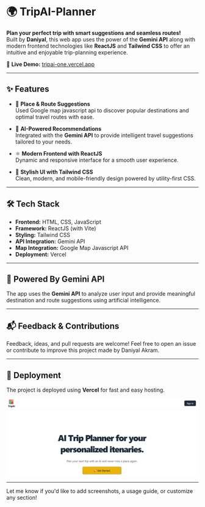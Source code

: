 # 🌍 TripAI-Planner

**Plan your perfect trip with smart suggestions and seamless routes!**  
Built by **Daniyal**, this web app uses the power of the **Gemini API** along with modern frontend technologies like **ReactJS** and **Tailwind CSS** to offer an intuitive and enjoyable trip-planning experience.

🚀 **Live Demo:** [tripai-one.vercel.app](https://tripai-one.vercel.app/)

---

## ✨ Features

- 📍 **Place & Route Suggestions**  
  Used Google map javascript api to discover popular destinations and optimal travel routes with ease.

- 🤖 **AI-Powered Recommendations**  
  Integrated with the **Gemini API** to provide intelligent travel suggestions tailored to your needs.

- ⚛️ **Modern Frontend with ReactJS**  
  Dynamic and responsive interface for a smooth user experience.

- 🎨 **Stylish UI with Tailwind CSS**  
  Clean, modern, and mobile-friendly design powered by utility-first CSS.

---

## 🛠️ Tech Stack

- **Frontend:** HTML, CSS, JavaScript  
- **Framework:** ReactJS (with Vite)  
- **Styling:** Tailwind CSS  
- **API Integration:** Gemini API
- **Map Integration:** Google Map Javascript API 
- **Deployment:** Vercel

---

## 🧠 Powered By Gemini API

The app uses the **Gemini API** to analyze user input and provide meaningful destination and route suggestions using artificial intelligence.

---

## 📬 Feedback & Contributions

Feedback, ideas, and pull requests are welcome! Feel free to open an issue or contribute to improve this project made by Daniyal Akram.

---

## 🚀 Deployment

The project is deployed using **Vercel** for fast and easy hosting.

![Deployment using Vercel](https://github.com/Daniyal2k23/TripAI-Planner/blob/main/src/view-trip/images%20for%20repository/1.png?raw=true)

---

Let me know if you'd like to add screenshots, a usage guide, or customize any section!

